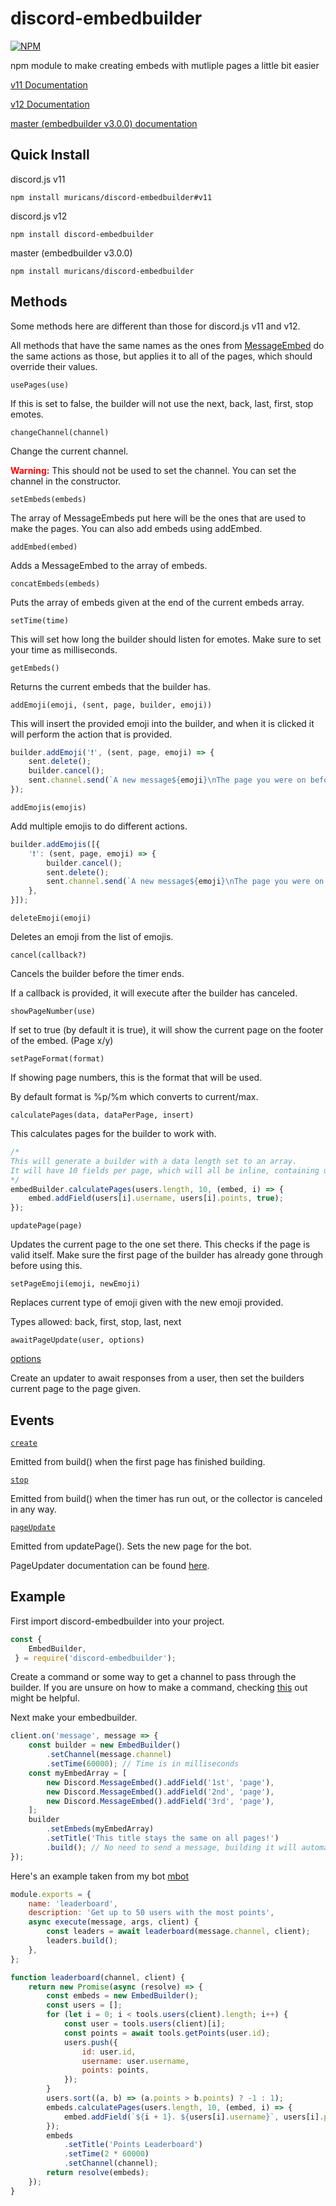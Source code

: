 # discord-embedbuilder
[![NPM](https://nodei.co/npm/discord-embedbuilder.png?downloads=true)](https://nodei.co/npm/discord-embedbuilder)

npm module to make creating embeds with mutliple pages a little bit easier

[v11 Documentation](https://muricans.github.io/embedbuilder/v11)

[v12 Documentation](https://muricans.github.io/embedbuilder)

[master (embedbuilder v3.0.0) documentation](https://muricans.github.io/embedbuilder/master)

## Quick Install
discord.js v11

`npm install muricans/discord-embedbuilder#v11`

discord.js v12

`npm install discord-embedbuilder`

master (embedbuilder v3.0.0)

`npm install muricans/discord-embedbuilder`

## Methods
Some methods here are different than those for discord.js v11 and v12.

All methods that have the same names as the ones from [MessageEmbed](https://discord.js.org/#/docs/main/master/class/MessageEmbed) do the same actions as those, but applies it to all of the pages, which should override their values.

`usePages(use)`

If this is set to false, the builder will not use the next, back, last, first, stop emotes.

`changeChannel(channel)`

Change the current channel.

**<span style="color:red">Warning:</span>** This should not be used to set the channel. You can set the channel in the constructor.

`setEmbeds(embeds)`

The array of MessageEmbeds put here will be the ones that are used to make the pages. You can also add embeds using addEmbed.

`addEmbed(embed)`

Adds a MessageEmbed to the array of embeds.

`concatEmbeds(embeds)`

Puts the array of embeds given at the end of the current embeds array.

`setTime(time)`

This will set how long the builder should listen for emotes. Make sure to set your time as milliseconds.

`getEmbeds()`

Returns the current embeds that the builder has.

`addEmoji(emoji, (sent, page, builder, emoji))`

This will insert the provided emoji into the builder, and when it is clicked it will perform the action that is provided.

```javascript
builder.addEmoji('❗', (sent, page, emoji) => {
    sent.delete();
    builder.cancel();
    sent.channel.send(`A new message${emoji}\nThe page you were on before was ${page}`);
});
```

`addEmojis(emojis)`

Add multiple emojis to do different actions.

```javascript
builder.addEmojis([{
    '❗': (sent, page, emoji) => {
        builder.cancel();
        sent.delete();
        sent.channel.send(`A new message${emoji}\nThe page you were on before was ${page}`);
    },
}]);
```

`deleteEmoji(emoji)`

Deletes an emoji from the list of emojis.

`cancel(callback?)`

Cancels the builder before the timer ends.

If a callback is provided, it will execute after the builder has canceled.

`showPageNumber(use)`

If set to true (by default it is true), it will show the current page on the footer of the embed. (Page x/y)

`setPageFormat(format)`

If showing page numbers, this is the format that will be used.

By default format is %p/%m which converts to current/max.

`calculatePages(data, dataPerPage, insert)`

This calculates pages for the builder to work with.

```javascript
/*
This will generate a builder with a data length set to an array.
It will have 10 fields per page, which will all be inline, containing username and points data.
*/
embedBuilder.calculatePages(users.length, 10, (embed, i) => {
    embed.addField(users[i].username, users[i].points, true);
});
```

`updatePage(page)`

Updates the current page to the one set there. This checks if the page is valid itself. Make sure the first page of the builder has already gone through before using this.

`setPageEmoji(emoji, newEmoji)`

Replaces current type of emoji given with the new emoji provided.

Types allowed: back, first, stop, last, next

`awaitPageUpdate(user, options)`

[options](https://muricans.github.io/embedbuilder/master/interfaces/pageupdateoptions.html)

Create an updater to await responses from a user,
then set the builders current page to the page given.

## Events
[`create`](https://muricans.github.io/embedbuilder/master/classes/embedbuilder.html#create)

Emitted from build() when the first page has finished building.

[`stop`](https://muricans.github.io/embedbuilder/master/classes/embedbuilder.html#stop)

Emitted from build() when the timer has run out, or the collector is canceled in any way.

[`pageUpdate`](https://muricans.github.io/embedbuilder/master/classes/embedbuilder.html#pageUpdate)

Emitted from updatePage(). Sets the new page for the bot.

PageUpdater documentation can be found [here](https://muricans.github.io/embedbuilder/master/classes/pageupdater.html).

## Example
First import discord-embedbuilder into your project.

```javascript
const {
    EmbedBuilder,
 } = require('discord-embedbuilder');
```

Create a command or some way to get a channel to pass through the builder. If you are unsure on how to make a command, checking [this](https://discordjs.guide/) out might be helpful.

Next make your embedbuilder.

```javascript
client.on('message', message => {
    const builder = new EmbedBuilder()
        .setChannel(message.channel)
        .setTime(60000); // Time is in milliseconds
    const myEmbedArray = [
        new Discord.MessageEmbed().addField('1st', 'page'),
        new Discord.MessageEmbed().addField('2nd', 'page'), 
        new Discord.MessageEmbed().addField('3rd', 'page'),
    ];
    builder
        .setEmbeds(myEmbedArray)
        .setTitle('This title stays the same on all pages!')
        .build(); // No need to send a message, building it will automatically do it.
});
```

Here's an example taken from my bot [mbot](https://github.com/muricans/mbot/tree/v12-testing)

```javascript
module.exports = {
    name: 'leaderboard',
    description: 'Get up to 50 users with the most points',
    async execute(message, args, client) {
        const leaders = await leaderboard(message.channel, client);
        leaders.build();
    },
};

function leaderboard(channel, client) {
    return new Promise(async (resolve) => {
        const embeds = new EmbedBuilder();
        const users = [];
        for (let i = 0; i < tools.users(client).length; i++) {
            const user = tools.users(client)[i];
            const points = await tools.getPoints(user.id);
            users.push({
                id: user.id,
                username: user.username,
                points: points,
            });
        }
        users.sort((a, b) => (a.points > b.points) ? -1 : 1);
        embeds.calculatePages(users.length, 10, (embed, i) => {
            embed.addField(`${i + 1}. ${users[i].username}`, users[i].points, true);
        });
        embeds
            .setTitle('Points Leaderboard')
            .setTime(2 * 60000)
            .setChannel(channel);
        return resolve(embeds);
    });
}
```
